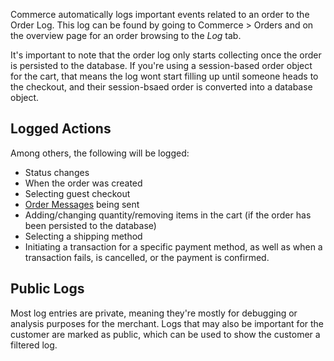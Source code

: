 Commerce automatically logs important events related to an order to the Order Log. This log can be found by going to Commerce > Orders and on the overview page for an order browsing to the _Log_ tab. 

It's important to note that the order log only starts collecting once the order is persisted to the database. If you're using a session-based order object for the cart, that means the log wont start filling up until someone heads to the checkout, and their session-bsaed order is converted into a database object.

## Logged Actions

Among others, the following will be logged:

- Status changes
- When the order was created
- Selecting guest checkout
- [Order Messages](Messages) being sent
- Adding/changing quantity/removing items in the cart (if the order has been persisted to the database)
- Selecting a shipping method
- Initiating a transaction for a specific payment method, as well as when a transaction fails, is cancelled, or the payment is confirmed.

## Public Logs

Most log entries are private, meaning they're mostly for debugging or analysis purposes for the merchant. Logs that may also be important for the customer are marked as public, which can be used to show the customer a filtered log.

